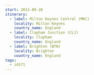 ```yaml
---
start: 2013-09-20
itinerary:
  - label: Milton Keynes Central (MKC)
    locality: Milton Keynes
    country_name: England
  - label: Clapham Junction (CLJ)
    locality: Clapham
    country_name: England
  - label: Brighton (BTN)
    locality: Brighton
    country_name: England
tags:
  - i4S71
---
```

